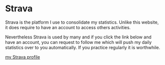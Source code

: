 # Strava

Strava is the platform I use to consolidate my statistics. Unlike this website, it does require to have an account to access others activities.

Nevertheless Strava is used by many and if you click the link below and have an account, you can request to follow me which will push my daily statistics over to you automatically. If you practice regularly it is worthwhile.

[my Strava profile](https://www.strava.com/athletes/93838737)
